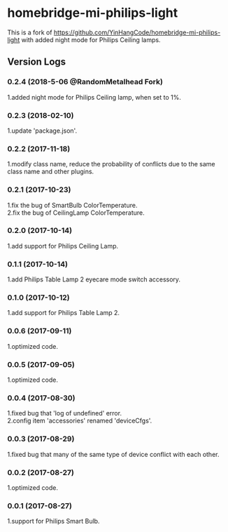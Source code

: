 # homebridge-mi-philips-light
This is a fork of https://github.com/YinHangCode/homebridge-mi-philips-light with added night mode for Philips Ceiling lamps. 
## Version Logs
### 0.2.4 (2018-5-06 @RandomMetalhead Fork)
1.added night mode for Philips Ceiling lamp, when set to 1%.  
### 0.2.3 (2018-02-10)
1.update 'package.json'.   
### 0.2.2 (2017-11-18)
1.modify class name, reduce the probability of conflicts due to the same class name and other plugins.   
### 0.2.1 (2017-10-23)
1.fix the bug of SmartBulb ColorTemperature.   
2.fix the bug of CeilingLamp ColorTemperature.   
### 0.2.0 (2017-10-14)
1.add support for Philips Ceiling Lamp.   
### 0.1.1 (2017-10-14)
1.add Philips Table Lamp 2 eyecare mode switch accessory.   
### 0.1.0 (2017-10-12)
1.add support for Philips Table Lamp 2.   
### 0.0.6 (2017-09-11)
1.optimized code.   
### 0.0.5 (2017-09-05)
1.optimized code.   
### 0.0.4 (2017-08-30)
1.fixed bug that 'log of undefined' error.    
2.config item 'accessories' renamed 'deviceCfgs'.   
### 0.0.3 (2017-08-29)
1.fixed bug that many of the same type of device conflict with each other.   
### 0.0.2 (2017-08-27)
1.optimized code.   
### 0.0.1 (2017-08-27)
1.support for Philips Smart Bulb.   
